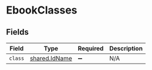 # EbookClasses


## Fields

| Field                                                 | Type                                                  | Required                                              | Description                                           |
| ----------------------------------------------------- | ----------------------------------------------------- | ----------------------------------------------------- | ----------------------------------------------------- |
| `class`                                               | [shared.IdName](../../../sdk/models/shared/idname.md) | :heavy_minus_sign:                                    | N/A                                                   |